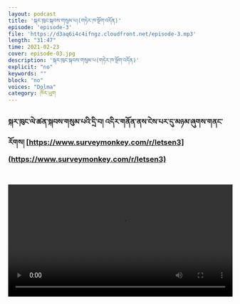 ```yaml
---
layout: podcast
title: 'སྐར་ཁུང་སྐབས་གསུམ་པ།(གཏེར་ཁ་སྔོག་འདོན)'
episode: 'episode-3'
file: 'https://d3aq6i4c4ifngz.cloudfront.net/episode-3.mp3'
length: "31:47"
time: 2021-02-23
cover: episode-03.jpg
description: 'སྐར་ཁུང་སྐབས་གསུམ་པ(གཏེར་ཁ་སྔོག་འདོན)'
explicit: "no" 
keywords: ""
block: "no" 
voices: "Dolma"
category: ཁོར་ཡུག
---
```





### སྐར་ཁུང་ལེ་ཚན་སྐབས་གསུམ་པའི་དྲི་བ། འདིར་གནོན་ནས་ངེས་པར་དུ་མཉམ་ཞུགས་གནང་རོགས། [https://www.surveymonkey.com/r/letsen3](https://www.surveymonkey.com/r/letsen3)

<br>

<video type="video/mp4" width="100%" src="https://s3.amazonaws.com/melhong/wp-content/uploads/2018/08/24114309/FinalLandDispute.mp4" controls ></video>
